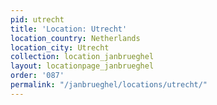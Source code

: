 ```yaml
---
pid: utrecht
title: 'Location: Utrecht'
location_country: Netherlands
location_city: Utrecht
collection: location_janbrueghel
layout: locationpage_janbrueghel
order: '087'
permalink: "/janbrueghel/locations/utrecht/"
---
```

